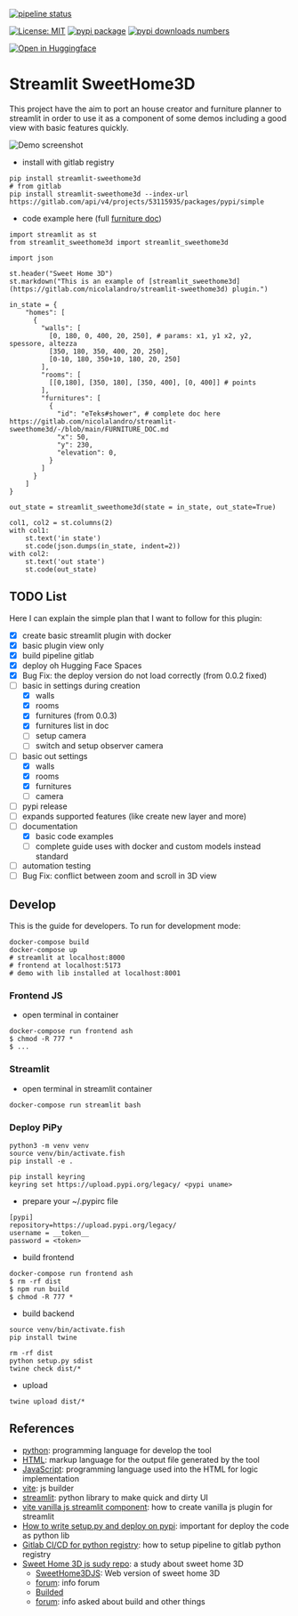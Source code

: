 [![pipeline status](https://gitlab.com/nicolalandro/streamlit-sweethome3d/badges/main/pipeline.svg)](https://gitlab.com/nicolalandro/streamlit-sweethome3d/-/commits/main) 

[![License: MIT](https://img.shields.io/badge/license-MIT-lightgray)](LICENSE)
[![pypi package](https://img.shields.io/badge/pypi-streamlit_sweethome3d-blue)](https://pypi.org/project/streamlit-sweethome3d/)
[![pypi downloads numbers](https://img.shields.io/pypi/dm/streamlit-sweethome3d.svg)](https://pypistats.org/packages/streamlit-sweethome3d)



[![Open in Huggingface](https://huggingface.co/datasets/huggingface/badges/raw/refs%2Fpr%2F11/open-in-hf-spaces-md-dark.svg)](https://huggingface.co/spaces/z-uo/SweetHome3DPlanner)


# Streamlit SweetHome3D
This project have the aim to port an house creator and furniture planner to streamlit in order to use it as a component of some demos including a good view with basic features quickly.

![Demo screenshot](examples/imgs/screen.png)

* install with gitlab registry
```
pip install streamlit-sweethome3d
# from gitlab
pip install streamlit-sweethome3d --index-url https://gitlab.com/api/v4/projects/53115935/packages/pypi/simple
```
* code example here (full [furniture doc](FURNITURE_DOC.md))
```
import streamlit as st
from streamlit_sweethome3d import streamlit_sweethome3d

import json

st.header("Sweet Home 3D")
st.markdown("This is an example of [streamlit_sweethome3d](https://gitlab.com/nicolalandro/streamlit-sweethome3d) plugin.")

in_state = {
    "homes": [
      {
        "walls": [
          [0, 180, 0, 400, 20, 250], # params: x1, y1 x2, y2, spessore, altezza
          [350, 180, 350, 400, 20, 250],
          [0-10, 180, 350+10, 180, 20, 250]
        ],
        "rooms": [
          [[0,180], [350, 180], [350, 400], [0, 400]] # points
        ],
        "furnitures": [
          {
            "id": "eTeks#shower", # complete doc here https://gitlab.com/nicolalandro/streamlit-sweethome3d/-/blob/main/FURNITURE_DOC.md
            "x": 50,
            "y": 230,
            "elevation": 0,
          }
        ]
      }
    ]
}

out_state = streamlit_sweethome3d(state = in_state, out_state=True)

col1, col2 = st.columns(2)
with col1:
    st.text('in state')
    st.code(json.dumps(in_state, indent=2))
with col2:
    st.text('out state')
    st.code(out_state)
```

## TODO List
Here I can explain the simple plan that I want to follow for this plugin:

* [x] create basic streamlit plugin with docker
* [x] basic plugin view only
* [x] build pipeline gitlab
* [x] deploy oh Hugging Face Spaces
* [x] Bug Fix: the deploy version do not load correctly (from 0.0.2 fixed)
* [ ] basic in settings during creation
  * [x] walls
  * [x] rooms
  * [x] furnitures (from 0.0.3)
  * [x] furnitures list in doc
  * [ ] setup camera
  * [ ] switch and setup observer camera
* [ ] basic out settings
  * [x] walls
  * [x] rooms
  * [x] furnitures
  * [ ] camera
* [ ] pypi release
* [ ] expands supported features (like create new layer and more)
* [ ] documentation
  * [x] basic code examples
  * [ ] complete guide uses with docker and custom models instead standard
* [ ] automation testing
* [ ] Bug Fix: conflict between zoom and scroll in 3D view

## Develop
This is the guide for developers. 
To run for development mode:
```
docker-compose build
docker-compose up
# streamlit at localhost:8000
# frontend at localhost:5173
# demo with lib installed at localhost:8001
```

### Frontend JS
* open terminal in container
```
docker-compose run frontend ash
$ chmod -R 777 *
$ ...
```

### Streamlit
* open terminal in streamlit container
```
docker-compose run streamlit bash
```

### Deploy PiPy

```
python3 -m venv venv
source venv/bin/activate.fish
pip install -e .

pip install keyring
keyring set https://upload.pypi.org/legacy/ <pypi uname>
```
* prepare your ~/.pypirc file
```
[pypi]
repository=https://upload.pypi.org/legacy/
username = __token__
password = <token>
```
* build frontend
```
docker-compose run frontend ash
$ rm -rf dist
$ npm run build
$ chmod -R 777 *
```
* build backend
```
source venv/bin/activate.fish
pip install twine

rm -rf dist
python setup.py sdist
twine check dist/*
```
* upload
```
twine upload dist/*
```

## References
* [python](https://www.python.org/): programming language for develop the tool
* [HTML](https://www.w3schools.com/html/): markup language for the output file generated by the tool
* [JavaScript](https://www.w3schools.com/js/): programming language used into the HTML for logic implementation 
* [vite](https://vitejs.dev/): js builder
* [streamlit](https://streamlit.io/): python library to make quick and dirty UI
* [vite vanilla js streamlit component](https://dev.to/aisone/streamlit-custom-components-vite-vanilla-js-40hl): how to create vanilla js plugin for streamlit
* [How to write setup.py and deploy on pypi](https://medium.com/@joel.barmettler/how-to-upload-your-python-package-to-pypi-65edc5fe9c56): important for deploy the code as python lib
* [Gitlab CI/CD for python registry](https://docs.gitlab.com/ee/user/packages/pypi_repository/): how to setup pipeline to gitlab python registry
* [Sweet Home 3D js sudy repo](https://gitlab.com/nicolalandro/study-sweethome3djs): a study about sweet home 3D
    * [SweetHome3DJS](https://sourceforge.net/projects/sweethome3d/files/SweetHome3DJS-source/): Web version of sweet home 3D
    * [forum](http://www.sweethome3d.com/support/forum/viewthread_thread,10403_offset,0): info forum
    * [Builded](https://sourceforge.net/projects/sweethome3d/files/SweetHome3DJS/)
    * [forum](http://www.sweethome3d.com/support/forum/viewthread_thread,12791_lastpage,yes#60399): info asked about build and other things
   